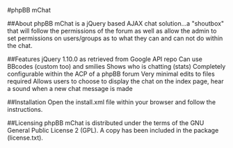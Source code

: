 #phpBB mChat

##About
phpBB mChat is a jQuery based AJAX chat solution...a "shoutbox" that will follow the 
permissions of the forum as well as allow the admin to set permissions on users/groups
as to what they can and can not do within the chat.

##Features
jQuery 1.10.0 as retrieved from Google API repo
Can use BBcodes (custom too) and smilies
Shows who is chatting (stats)
Completely configurable within the ACP of a phpBB forum
Very minimal edits to files required
Allows users to choose to display the chat on the index page, hear a sound when a new chat message is made

##Installation
Open the install.xml file within your browser and follow the instructions.

##Licensing
phpBB mChat is distributed under the terms of the GNU General Public
License 2 (GPL). A copy has been included in the package (license.txt).